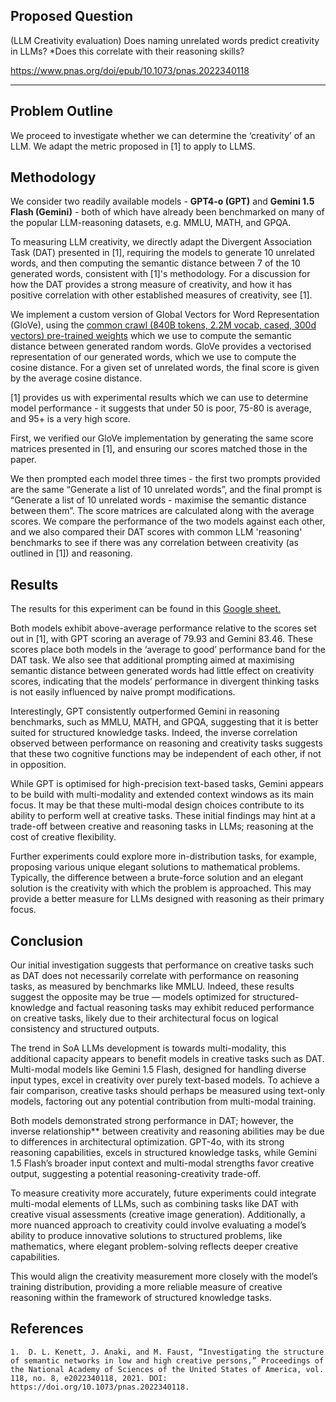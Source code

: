 ## Proposed Question
(LLM Creativity evaluation) Does naming unrelated words predict creativity in LLMs? *Does this correlate with their reasoning skills?

https://www.pnas.org/doi/epub/10.1073/pnas.2022340118

___

## Problem Outline
We proceed to investigate whether we can determine the ‘creativity’ of an LLM. We adapt the metric proposed in [1] to apply to LLMS. 

## Methodology 

We consider two readily available models - **GPT4-o (GPT)** and **Gemini 1.5 Flash (Gemini)** - both of which have already been benchmarked on many of the popular LLM-reasoning datasets, e.g. MMLU, MATH, and GPQA. 

To measuring LLM creativity, we directly adapt the Divergent Association Task (DAT) presented in [1], requiring the models to generate 10 unrelated words, and then computing the semantic distance between 7 of the 10 generated words, consistent with [1]'s methodology.  For a discussion for how the DAT provides a strong measure of creativity, and how it has positive correlation with other established measures of creativity, see [1].

We implement a custom version of Global Vectors for Word Representation (GloVe), using the [common crawl (840B tokens, 2.2M vocab, cased, 300d vectors) pre-trained weights](https://nlp.stanford.edu/projects/glove/) which we use to compute the semantic distance between generated random words. GloVe provides a vectorised representation of our generated words, which we use to compute the cosine distance. For a given set of unrelated words, the final score is given by the average cosine distance. 

[1] provides us with experimental results which we can use to determine model performance - it suggests that under 50 is poor, 75-80 is average, and 95+ is a very high score. 

First, we verified our GloVe implementation by generating the same score matrices presented in [1], and ensuring our scores matched those in the paper. 

We then prompted each model three times - the first two prompts provided are the same “Generate a list of 10 unrelated words”, and the final prompt is “Generate a list of 10 unrelated words - maximise the semantic distance between them”. The score matrices are calculated along with the average scores. We compare the performance of the two models against each other, and we also compared their DAT scores with common LLM 'reasoning' benchmarks to see if there was any correlation between creativity (as outlined in [1]) and reasoning.
## Results
The results for this experiment can be found in this [Google sheet.](https://docs.google.com/spreadsheets/d/1Hv4O9wbxoC4vxe1XyVB7H9pr0bSTqatjMs9aAgbnMiw/edit?usp=sharing)

Both models exhibit above-average performance relative to the scores set out in [1], with GPT scoring an average of 79.93 and Gemini 83.46. These scores place both models in the ‘average to good’ performance band for the DAT task. We also see that additional prompting aimed at maximising semantic distance between generated words had little effect on creativity scores, indicating that the models’ performance in divergent thinking tasks is not easily influenced by naive prompt modifications.

Interestingly, GPT consistently outperformed Gemini in reasoning benchmarks, such as MMLU, MATH, and GPQA, suggesting that it is better suited for structured knowledge tasks. Indeed, the inverse correlation observed between performance on reasoning and creativity tasks suggests that these two cognitive functions may be independent of each other, if not in opposition. 

While GPT is optimised for high-precision text-based tasks, Gemini appears to be build with multi-modality and extended context windows as its main focus. It may be that these multi-modal design choices contribute to its ability to perform well at creative tasks. These initial findings may hint at a trade-off between creative and reasoning tasks in LLMs; reasoning at the cost of creative flexibility. 

Further experiments could explore more in-distribution tasks, for example, proposing various unique elegant solutions to mathematical problems. Typically, the difference between a brute-force solution and an elegant solution is the creativity with which the problem is approached. This may provide a better measure for LLMs designed with reasoning as their primary focus.

## Conclusion
Our initial investigation suggests that performance on creative tasks such as DAT does not necessarily correlate with performance on reasoning tasks, as measured by benchmarks like MMLU. Indeed, these results suggest the opposite may be true — models optimized for structured-knowledge and factual reasoning tasks may exhibit reduced performance on creative tasks, likely due to their architectural focus on logical consistency and structured outputs.

The trend in SoA LLMs development is towards multi-modality, this additional capacity appears to benefit models in creative tasks such as DAT. Multi-modal models like Gemini 1.5 Flash, designed for handling diverse input types, excel in creativity over purely text-based models. To achieve a fair comparison, creative tasks should perhaps be measured using text-only models, factoring out any potential contribution from multi-modal training. 

Both models demonstrated strong performance in DAT; however, the inverse relationship** between creativity and reasoning abilities may be due to differences in architectural optimization. GPT-4o, with its strong reasoning capabilities, excels in structured knowledge tasks, while Gemini 1.5 Flash’s broader input context and multi-modal strengths favor creative output, suggesting a potential reasoning-creativity trade-off.

To measure creativity more accurately, future experiments could integrate multi-modal elements of LLMs, such as combining tasks like DAT with creative visual assessments (creative image generation). Additionally, a more nuanced approach to creativity could involve evaluating a model’s ability to produce innovative solutions to structured problems, like mathematics, where elegant problem-solving reflects deeper creative capabilities. 

This would align the creativity measurement more closely with the model’s training distribution, providing a more reliable measure of creative reasoning within the framework of structured knowledge tasks.

## References
	1.	D. L. Kenett, J. Anaki, and M. Faust, “Investigating the structure of semantic networks in low and high creative persons,” Proceedings of the National Academy of Sciences of the United States of America, vol. 118, no. 8, e2022340118, 2021. DOI: https://doi.org/10.1073/pnas.2022340118.
